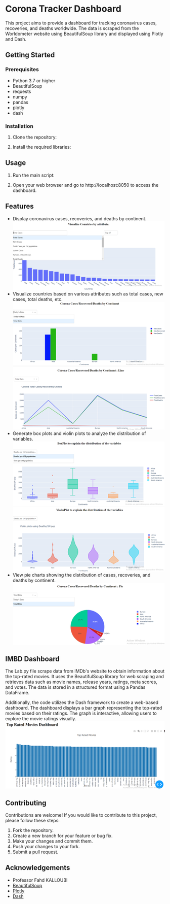 # Corona Tracker Dashboard

This project aims to provide a dashboard for tracking coronavirus cases, recoveries, and deaths worldwide. The data is scraped from the Worldometer website using BeautifulSoup library and displayed using Plotly and Dash.

## Getting Started

### Prerequisites

- Python 3.7 or higher
- BeautifulSoup
- requests
- numpy
- pandas
- plotly
- dash

### Installation

1. Clone the repository:

2. Install the required libraries:


## Usage

1. Run the main script:

2. Open your web browser and go to http://localhost:8050 to access the dashboard.

## Features

- Display coronavirus cases, recoveries, and deaths by continent.
![Example Image](Images/hist.png)
- Visualize countries based on various attributes such as total cases, new cases, total deaths, etc.
![Example Image](Images/histo.png)
![Example Image](Images/line.png)
- Generate box plots and violin plots to analyze the distribution of variables.
![Example Image](Images/box.png)
![Example Image](Images/violin.png)
- View pie charts showing the distribution of cases, recoveries, and deaths by continent.
![Example Image](Images/pie.png)


## IMBD Dashboard
The Lab.py file scrape data from IMDb's website to obtain information about the top-rated movies. It uses the BeautifulSoup library for web scraping and retrieves data such as movie names, release years, ratings, meta scores, and votes. The data is stored in a structured format using a Pandas DataFrame.

Additionally, the code utilizes the Dash framework to create a web-based dashboard. The dashboard displays a bar graph representing the top-rated movies based on their ratings. The graph is interactive, allowing users to explore the movie ratings visually.
![Example Image](Images/movies.png)

## Contributing
Contributions are welcome! If you would like to contribute to this project, please follow these steps:

1. Fork the repository.
2. Create a new branch for your feature or bug fix.
3. Make your changes and commit them.
4. Push your changes to your fork.
5. Submit a pull request.


## Acknowledgements

- Professor Fahd KALLOUBI
- [BeautifulSoup](https://www.crummy.com/software/BeautifulSoup/bs4/doc/)
- [Plotly](https://plotly.com/)
- [Dash](https://dash.plotly.com/)

